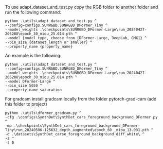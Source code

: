 To use adapt_dataset_and_test.py copy the RGB folder to another folder and run the following command:

```
python .\utils\adapt_dataset_and_test.py ^
--config=configs.SUNRGBD.SUNRGBD_DFormer_Tiny ^
--model_weights .\checkpoints\SUNRGBD_DFormer-Large\run_20240427-205208\epoch_30_miou_25.014.pth ^
--model {model_type, choose from [DFormer-Large, DeepLab, CMX]} ^
--bin_size {dataset_length or smaller} ^
--property_name {property_name}
```

An example is the following:
```
python .\utils\adapt_dataset_and_test.py ^
--config=configs.SUNRGBD.SUNRGBD_DFormer_Tiny ^
--model_weights .\checkpoints\SUNRGBD_DFormer-Large\run_20240427-205208\epoch_30_miou_25.014.pth ^
--model DFormer-Large ^
--bin_size 5050 ^
--property_name saturation
```


For gradcam install gradcam locally from the folder pytorch-grad-cam (add this folder to project)

```
python .\utils\dformer_gradcam.py ^
-cfg .\configs\SynthDet\SynthDet_cars_foreground_background_DFormer.py  ^
-mp .\checkpoints\SynthDet_cars_foreground_background_DFormer-Tiny\run_20240506-125632_depth_augmented\epoch_60 _miou_13.031.pth ^
-d .\datasets\SynthDet_carse_foreground_background_diff_white\ ^
-a ^
-t 0
```
